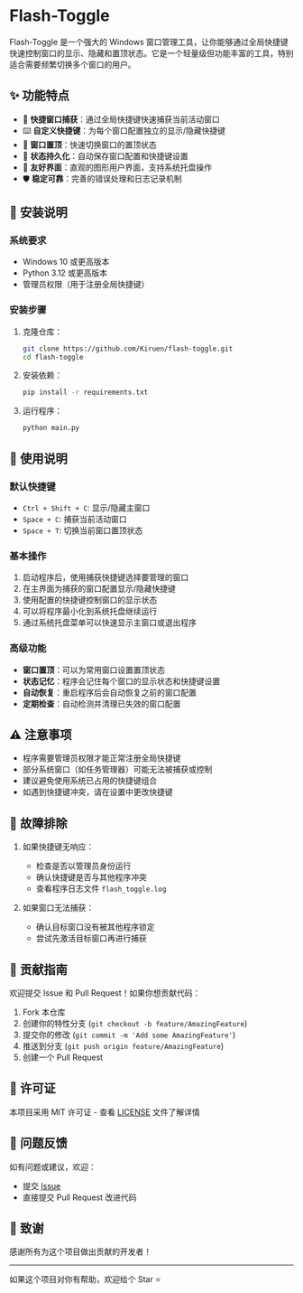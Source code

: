 # Flash-Toggle

Flash-Toggle 是一个强大的 Windows 窗口管理工具，让你能够通过全局快捷键快速控制窗口的显示、隐藏和置顶状态。它是一个轻量级但功能丰富的工具，特别适合需要频繁切换多个窗口的用户。

## ✨ 功能特点

- 🎯 **快捷窗口捕获**：通过全局快捷键快速捕获当前活动窗口
- ⌨️ **自定义快捷键**：为每个窗口配置独立的显示/隐藏快捷键
- 📌 **窗口置顶**：快速切换窗口的置顶状态
- 🔄 **状态持久化**：自动保存窗口配置和快捷键设置
- 🎨 **友好界面**：直观的图形用户界面，支持系统托盘操作
- 🛡️ **稳定可靠**：完善的错误处理和日志记录机制

## 🚀 安装说明

### 系统要求
- Windows 10 或更高版本
- Python 3.12 或更高版本
- 管理员权限（用于注册全局快捷键）

### 安装步骤

1. 克隆仓库：
   ```bash
   git clone https://github.com/Kiruen/flash-toggle.git
   cd flash-toggle
   ```

2. 安装依赖：
   ```bash
   pip install -r requirements.txt
   ```

3. 运行程序：
   ```bash
   python main.py
   ```

## 📖 使用说明

### 默认快捷键
- `Ctrl + Shift + C`: 显示/隐藏主窗口
- `Space + C`: 捕获当前活动窗口
- `Space + T`: 切换当前窗口置顶状态

### 基本操作
1. 启动程序后，使用捕获快捷键选择要管理的窗口
2. 在主界面为捕获的窗口配置显示/隐藏快捷键
3. 使用配置的快捷键控制窗口的显示状态
4. 可以将程序最小化到系统托盘继续运行
5. 通过系统托盘菜单可以快速显示主窗口或退出程序

### 高级功能
- **窗口置顶**：可以为常用窗口设置置顶状态
- **状态记忆**：程序会记住每个窗口的显示状态和快捷键设置
- **自动恢复**：重启程序后会自动恢复之前的窗口配置
- **定期检查**：自动检测并清理已失效的窗口配置

## ⚠️ 注意事项

- 程序需要管理员权限才能正常注册全局快捷键
- 部分系统窗口（如任务管理器）可能无法被捕获或控制
- 建议避免使用系统已占用的快捷键组合
- 如遇到快捷键冲突，请在设置中更改快捷键

## 🔧 故障排除

1. 如果快捷键无响应：
   - 检查是否以管理员身份运行
   - 确认快捷键是否与其他程序冲突
   - 查看程序日志文件 `flash_toggle.log`

2. 如果窗口无法捕获：
   - 确认目标窗口没有被其他程序锁定
   - 尝试先激活目标窗口再进行捕获

## 🤝 贡献指南

欢迎提交 Issue 和 Pull Request！如果你想贡献代码：

1. Fork 本仓库
2. 创建你的特性分支 (`git checkout -b feature/AmazingFeature`)
3. 提交你的修改 (`git commit -m 'Add some AmazingFeature'`)
4. 推送到分支 (`git push origin feature/AmazingFeature`)
5. 创建一个 Pull Request

## 📄 许可证

本项目采用 MIT 许可证 - 查看 [LICENSE](LICENSE) 文件了解详情

## 📧 问题反馈

如有问题或建议，欢迎：
- 提交 [Issue](https://github.com/Kiruen/flash-toggle/issues)
- 直接提交 Pull Request 改进代码

## 🙏 致谢

感谢所有为这个项目做出贡献的开发者！

---

如果这个项目对你有帮助，欢迎给个 Star ⭐️ 